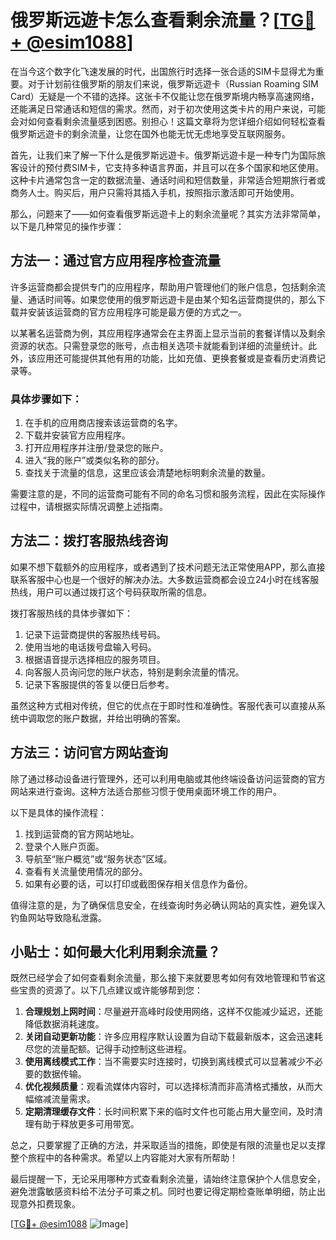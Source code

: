 # 俄罗斯远遊卡怎么查看剩余流量？[[TG💪+ @esim1088](https://t.me/s/esim1088)]

在当今这个数字化飞速发展的时代，出国旅行时选择一张合适的SIM卡显得尤为重要。对于计划前往俄罗斯的朋友们来说，俄罗斯远遊卡（Russian Roaming SIM Card）无疑是一个不错的选择。这张卡不仅能让您在俄罗斯境内畅享高速网络，还能满足日常通话和短信的需求。然而，对于初次使用这类卡片的用户来说，可能会对如何查看剩余流量感到困惑。别担心！这篇文章将为您详细介绍如何轻松查看俄罗斯远遊卡的剩余流量，让您在国外也能无忧无虑地享受互联网服务。

首先，让我们来了解一下什么是俄罗斯远遊卡。俄罗斯远遊卡是一种专门为国际旅客设计的预付费SIM卡，它支持多种语言界面，并且可以在多个国家和地区使用。这种卡片通常包含一定的数据流量、通话时间和短信数量，非常适合短期旅行者或商务人士。购买后，用户只需将其插入手机，按照指示激活即可开始使用。

那么，问题来了——如何查看俄罗斯远遊卡上的剩余流量呢？其实方法非常简单，以下是几种常见的操作步骤：

## 方法一：通过官方应用程序检查流量

许多运营商都会提供专门的应用程序，帮助用户管理他们的账户信息，包括剩余流量、通话时间等。如果您使用的俄罗斯远遊卡是由某个知名运营商提供的，那么下载并安装该运营商的官方应用程序可能是最方便的方式之一。

以某著名运营商为例，其应用程序通常会在主界面上显示当前的套餐详情以及剩余资源的状态。只需登录您的账号，点击相关选项卡就能看到详细的流量统计。此外，该应用还可能提供其他有用的功能，比如充值、更换套餐或是查看历史消费记录等。

### 具体步骤如下：
1. 在手机的应用商店搜索该运营商的名字。
2. 下载并安装官方应用程序。
3. 打开应用程序并注册/登录您的账户。
4. 进入“我的账户”或类似名称的部分。
5. 查找关于流量的信息，这里应该会清楚地标明剩余流量的数量。

需要注意的是，不同的运营商可能有不同的命名习惯和服务流程，因此在实际操作过程中，请根据实际情况调整上述指南。

## 方法二：拨打客服热线咨询

如果不想下载额外的应用程序，或者遇到了技术问题无法正常使用APP，那么直接联系客服中心也是一个很好的解决办法。大多数运营商都会设立24小时在线客服热线，用户可以通过拨打这个号码获取所需的信息。

拨打客服热线的具体步骤如下：
1. 记录下运营商提供的客服热线号码。
2. 使用当地的电话拨号盘输入号码。
3. 根据语音提示选择相应的服务项目。
4. 向客服人员询问您的账户状态，特别是剩余流量的情况。
5. 记录下客服提供的答复以便日后参考。

虽然这种方式相对传统，但它的优点在于即时性和准确性。客服代表可以直接从系统中调取您的账户数据，并给出明确的答案。

## 方法三：访问官方网站查询

除了通过移动设备进行管理外，还可以利用电脑或其他终端设备访问运营商的官方网站来进行查询。这种方法适合那些习惯于使用桌面环境工作的用户。

以下是具体的操作流程：
1. 找到运营商的官方网站地址。
2. 登录个人账户页面。
3. 导航至“账户概览”或“服务状态”区域。
4. 查看有关流量使用情况的部分。
5. 如果有必要的话，可以打印或截图保存相关信息作为备份。

值得注意的是，为了确保信息安全，在线查询时务必确认网站的真实性，避免误入钓鱼网站导致隐私泄露。

## 小贴士：如何最大化利用剩余流量？

既然已经学会了如何查看剩余流量，那么接下来就要思考如何有效地管理和节省这些宝贵的资源了。以下几点建议或许能够帮到您：

1. **合理规划上网时间**：尽量避开高峰时段使用网络，这样不仅能减少延迟，还能降低数据消耗速度。
2. **关闭自动更新功能**：许多应用程序默认设置为自动下载最新版本，这会迅速耗尽您的流量配额。记得手动控制这些进程。
3. **使用离线模式工作**：当不需要实时连接时，切换到离线模式可以显著减少不必要的数据传输。
4. **优化视频质量**：观看流媒体内容时，可以选择标清而非高清格式播放，从而大幅缩减流量需求。
5. **定期清理缓存文件**：长时间积累下来的临时文件也可能占用大量空间，及时清理有助于释放更多可用带宽。

总之，只要掌握了正确的方法，并采取适当的措施，即使是有限的流量也足以支撑整个旅程中的各种需求。希望以上内容能对大家有所帮助！

最后提醒一下，无论采用哪种方式查看剩余流量，请始终注意保护个人信息安全，避免泄露敏感资料给不法分子可乘之机。同时也要记得定期检查账单明细，防止出现意外扣费现象。

[[TG💪+ @esim1088](https://t.me/s/esim1088) ![Image](https://i.postimg.cc/4NQfJmqS/Snipaste-2025-05-13-00-14-12.png)]